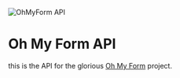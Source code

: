 ![OhMyForm API](https://strapi.dhiwise.com/uploads/flutter_form_validation_a_guide_to_setting_up_flutter_textfield_validation_og_image_652f6ae439a89_255195c703.webp)
# Oh My Form API
this is the API for the glorious [Oh My Form](https://github.com/SamoProgrammer/OhMyForm) project.

